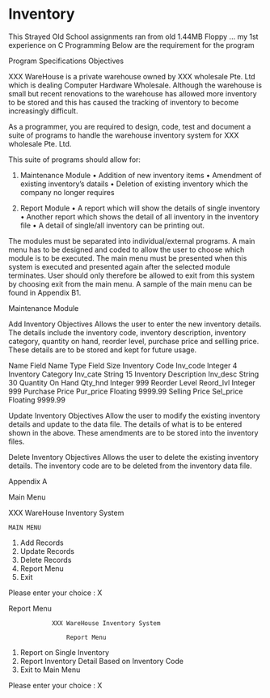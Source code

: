 # Inventory
This Strayed Old School assignments ran from old 1.44MB Floppy ... my 1st experience on C Programming
Below are the requirement for the program

Program Specifications
Objectives

XXX WareHouse is a private warehouse owned by XXX wholesale Pte. Ltd which is dealing Computer Hardware Wholesale. Although the warehouse is small but recent renovations to the warehouse has allowed more inventory to be stored and this has caused the tracking of inventory to become increasingly difficult.

As a programmer, you are required to design, code, test and document a suite of programs to handle the warehouse inventory system for XXX wholesale Pte. Ltd.

This suite of programs should allow for:

1.	Maintenance Module
•	Addition of new inventory items
•	Amendment of existing inventory’s datails
•	Deletion of existing inventory which the company no longer requires

2.	Report Module
•	A report which will show the details of single inventory
•	Another report which shows the detail of all inventory in the inventory file
•	A detail of single/all inventory can be printing out. 


The modules must be separated into individual/external programs. A main menu has to be designed and coded to allow the user to choose which module is to be executed. The main menu must be presented when this system is executed and presented again after the selected module terminates. User should only therefore be allowed to exit from this system by choosing exit from the main menu. A sample of the main menu can be found in Appendix B1.


Maintenance Module

Add Inventory 
Objectives
Allows the user to enter the new inventory details. The details include the inventory code, inventory description, inventory category, quantity on hand, reorder level, purchase price and sellling price. These details are to be stored and kept for future usage.


Name	Field Name	Type	Field Size
Inventory Code	Inv_code	Integer	4
Inventory Category	Inv_cate	String	15
Inventory Description	Inv_desc	String	30
Quantity On Hand	Qty_hnd	Integer	999
Reorder Level	Reord_lvl	Integer	999
Purchase Price	Pur_price	Floating	9999.99
Selling Price	Sel_price	Floating	9999.99


Update Inventory
Objectives
Allow the user to modify the existing inventory details and update to the data file. The details of what is to be entered shown in the above. These amendments are to be stored into the inventory files.


Delete Inventory 
Objectives
Allows the user to delete the existing inventory details. The inventory code are to be deleted from the inventory data file.


Appendix A

Main Menu

XXX WareHouse Inventory System 

	MAIN MENU
1.	Add Records
2.	Update Records
3.	Delete Records
4.	Report Menu
5.	Exit

Please enter your choice : X

Report Menu

				XXX WareHouse Inventory System

					Report Menu
1.	Report on Single Inventory
2.	Report Inventory Detail Based on Inventory Code
3.	Exit to Main Menu

Please enter your choice : X







